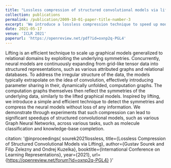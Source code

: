 ```yaml
---
title: "Lossless compression of structured convolutional models via lifting"
collection: publications
permalink: /publication/2009-10-01-paper-title-number-3
excerpt: 'We introduce a lossless compression technique to speed up models such as Graph Neural Networks'
date: 2021-05-17
venue: 'ICLR 2021'
paperurl: 'https://openreview.net/pdf?id=oxnp2q-PGL4'
---
```

Lifting is an efficient technique to scale up graphical models generalized to relational domains by exploiting the underlying symmetries. Concurrently, neural models are continuously expanding from grid-like tensor data into structured representations, such as various attributed graphs and relational databases. To address the irregular structure of the data, the models typically extrapolate on the idea of convolution, effectively introducing parameter sharing in their, dynamically unfolded, computation graphs. The computation graphs themselves then reflect the symmetries of the underlying data, similarly to the lifted graphical models. Inspired by lifting, we introduce a simple and efficient technique to detect the symmetries and compress the neural models without loss of any information. We demonstrate through experiments that such compression can lead to significant speedups of structured convolutional models, such as various Graph Neural Networks, across various tasks, such as molecule classification and knowledge-base completion.

citation: '@inproceedings{
           sourek2021lossless,
           title={Lossless Compression of Structured Convolutional Models via Lifting},
           author={Gustav Sourek and Filip Zelezny and Ondrej Kuzelka},
           booktitle={International Conference on Learning Representations},
           year={2021},
           url={https://openreview.net/forum?id=oxnp2q-PGL4}
           }'